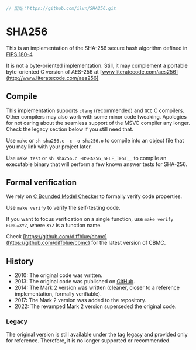 ```c
// 出处：https://github.com/ilvn/SHA256.git
```

# SHA256

This is an implementation of the SHA-256 secure hash algorithm defined in
[FIPS 180-4](https://csrc.nist.gov/publications/detail/fips/180/4/final)

It is not a byte-oriented implementation. Still, it may complement
a portable byte-oriented C version of AES-256 at
[www.literatecode.com/aes256](http://www.literatecode.com/aes256)


## Compile

This implementation supports `clang` (recommended) and `GCC` C compilers.
Other compilers may also work with some minor code tweaking. Apologies for
not caring about the seamless support of the MSVC compiler any longer.
Check the legacy section below if you still need that.

Use `make` or `sh sha256.c -c -o sha256.o` to compile into an object file
that you may link with your project later.

Use `make test` or `sh sha256.c -DSHA256_SELF_TEST__` to compile an
executable binary that will perform a few known answer tests for SHA-256.


## Formal verification

We rely on [C Bounded Model Checker](http://www.cprover.org/cbmc/) to formally
verify code properties.

Use `make verify` to verify the self-testing code. 

If you want to focus verification on a single function, use
`make verify FUNC=XYZ`, where `XYZ` is a function name.

Check [https://github.com/diffblue/cbmc](https://github.com/diffblue/cbmc)
for the latest version of CBMC.


## History

* 2010: The original code was written.
* 2013: The original code was published on [GitHub](https://github.com/ilvn/SHA256).
* 2014: The Mark 2 version was written (cleaner, closer to a reference implementation, formally verifiable).
* 2017: The Mark 2 version was added to the repository.
* 2022: The revamped Mark 2 version superseded the original code.

### Legacy

The original version is still available under the tag 
[legacy](https://github.com/ilvn/SHA256/releases/tag/legacy) and provided
only for reference. Therefore, it is no longer supported or recommended.
